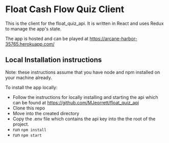 # Float Cash Flow Quiz Client
This is the client for the float_quiz_api. It is written in React and uses Redux to manage the app's state.

The app is hosted and can be played at https://arcane-harbor-35765.herokuapp.com/

## Local Installation instructions
Note: these instructions assume that you have node and npm installed on your machine already.

To install the app locally:
- Follow the instructions for locally installing and starting the api which can be found at https://github.com/MJeorrett/float_quiz_api
- Clone this repo
- Move into the created directory
- Copy the .env file which contains the api key into the the root of the project.
- run `npm install`
- run `npm start`
